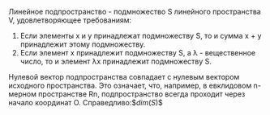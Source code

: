 Линейное подпространство - подмножество S линейного пространcтва V, удовлетворяющее требованиям:
1. Если элементы x и y принадлежат подмножеству S, то и сумма x + y принадлежит этому подмножеству.
2. Если элемент x принадлежит подмножеству S, а λ - вещественное число, то и элемент λx принадлежит подмножеству S.

Нулевой вектор подпространства совпадает с нулевым вектором исходного пространства. Это означает, что, например, в евклидовом n-мерном пространстве Rn, подпространство всегда проходит через начало координат O. Справедливо:$$dim(S) \$$